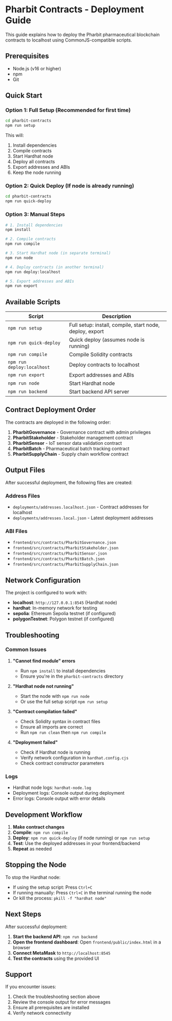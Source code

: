 # Pharbit Contracts - Deployment Guide

This guide explains how to deploy the Pharbit pharmaceutical blockchain contracts to localhost using CommonJS-compatible scripts.

## Prerequisites

- Node.js (v16 or higher)
- npm
- Git

## Quick Start

### Option 1: Full Setup (Recommended for first time)
```bash
cd pharbit-contracts
npm run setup
```

This will:
1. Install dependencies
2. Compile contracts
3. Start Hardhat node
4. Deploy all contracts
5. Export addresses and ABIs
6. Keep the node running

### Option 2: Quick Deploy (If node is already running)
```bash
cd pharbit-contracts
npm run quick-deploy
```

### Option 3: Manual Steps
```bash
# 1. Install dependencies
npm install

# 2. Compile contracts
npm run compile

# 3. Start Hardhat node (in separate terminal)
npm run node

# 4. Deploy contracts (in another terminal)
npm run deploy:localhost

# 5. Export addresses and ABIs
npm run export
```

## Available Scripts

| Script | Description |
|--------|-------------|
| `npm run setup` | Full setup: install, compile, start node, deploy, export |
| `npm run quick-deploy` | Quick deploy (assumes node is running) |
| `npm run compile` | Compile Solidity contracts |
| `npm run deploy:localhost` | Deploy contracts to localhost |
| `npm run export` | Export addresses and ABIs |
| `npm run node` | Start Hardhat node |
| `npm run backend` | Start backend API server |

## Contract Deployment Order

The contracts are deployed in the following order:

1. **PharbitGovernance** - Governance contract with admin privileges
2. **PharbitStakeholder** - Stakeholder management contract
3. **PharbitSensor** - IoT sensor data validation contract
4. **PharbitBatch** - Pharmaceutical batch tracking contract
5. **PharbitSupplyChain** - Supply chain workflow contract

## Output Files

After successful deployment, the following files are created:

### Address Files
- `deployments/addresses.localhost.json` - Contract addresses for localhost
- `deployments/addresses.local.json` - Latest deployment addresses

### ABI Files
- `frontend/src/contracts/PharbitGovernance.json`
- `frontend/src/contracts/PharbitStakeholder.json`
- `frontend/src/contracts/PharbitSensor.json`
- `frontend/src/contracts/PharbitBatch.json`
- `frontend/src/contracts/PharbitSupplyChain.json`

## Network Configuration

The project is configured to work with:

- **localhost**: `http://127.0.0.1:8545` (Hardhat node)
- **hardhat**: In-memory network for testing
- **sepolia**: Ethereum Sepolia testnet (if configured)
- **polygonTestnet**: Polygon testnet (if configured)

## Troubleshooting

### Common Issues

1. **"Cannot find module" errors**
   - Run `npm install` to install dependencies
   - Ensure you're in the `pharbit-contracts` directory

2. **"Hardhat node not running"**
   - Start the node with `npm run node`
   - Or use the full setup script `npm run setup`

3. **"Contract compilation failed"**
   - Check Solidity syntax in contract files
   - Ensure all imports are correct
   - Run `npm run clean` then `npm run compile`

4. **"Deployment failed"**
   - Check if Hardhat node is running
   - Verify network configuration in `hardhat.config.cjs`
   - Check contract constructor parameters

### Logs

- Hardhat node logs: `hardhat-node.log`
- Deployment logs: Console output during deployment
- Error logs: Console output with error details

## Development Workflow

1. **Make contract changes**
2. **Compile**: `npm run compile`
3. **Deploy**: `npm run quick-deploy` (if node running) or `npm run setup`
4. **Test**: Use the deployed addresses in your frontend/backend
5. **Repeat** as needed

## Stopping the Node

To stop the Hardhat node:
- If using the setup script: Press `Ctrl+C`
- If running manually: Press `Ctrl+C` in the terminal running the node
- Or kill the process: `pkill -f "hardhat node"`

## Next Steps

After successful deployment:

1. **Start the backend API**: `npm run backend`
2. **Open the frontend dashboard**: Open `frontend/public/index.html` in a browser
3. **Connect MetaMask** to `http://localhost:8545`
4. **Test the contracts** using the provided UI

## Support

If you encounter issues:
1. Check the troubleshooting section above
2. Review the console output for error messages
3. Ensure all prerequisites are installed
4. Verify network connectivity